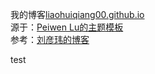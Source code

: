 ﻿我的博客<a href="liaohuiqiang00.github.io">liaohuiqiang00.github.io</a>
<br/>
源于：<a href="https://github.com/P233/3-Jekyll">Peiwen Lu的主题模板</a>
<br/>
参考：<a href="https://github.com/coolnameismy/coolnameismy.github.io">刘彦玮的博客</a>

test